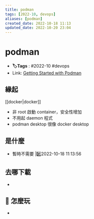 ```yaml
---
title: podman
tags: [2022-10, devops]
aliases: [podman]
created_date: 2022-10-18 11:13
updated_date: 2022-10-20 23:04
---
```


# podman

- **🏷️Tags** :   #2022-10 #devops 
- Link: [Getting Started with Podman](https://podman.io/getting-started/)

## 緣起

[[docker|docker]]

- 非 root 啟動 container，安全性增加
- 不用起 daemon 程式
- podman desktop 很像 docker desktop

## 是什麼

- 暫時不需要  |#️⃣2022-10-18 11:13:56

## 去哪下載

- 

## 📝 怎麼玩

- 
